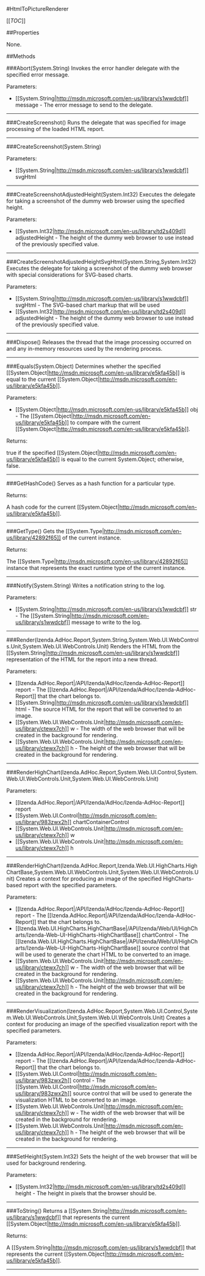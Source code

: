 #HtmlToPictureRenderer

[[_TOC_]]

##Properties

None.


##Methods

###Abort(System.String)
 Invokes the error handler delegate with the specified error message. 

Parameters: 

* [[System.String|http://msdn.microsoft.com/en-us/library/s1wwdcbf]] message  - The error message to send to the delegate.






---


###CreateScreenshot()
 Runs the delegate that was specified for image processing of the loaded HTML report. 






---


###CreateScreenshot(System.String)


Parameters: 

* [[System.String|http://msdn.microsoft.com/en-us/library/s1wwdcbf]] svgHtml 






---


###CreateScreenshotAdjustedHeight(System.Int32)
 Executes the delegate for taking a screenshot of the dummy web browser using the specified height. 

Parameters: 

* [[System.Int32|http://msdn.microsoft.com/en-us/library/td2s409d]] adjustedHeight  - The height of the dummy web browser to use instead of the previously specified value.






---


###CreateScreenshotAdjustedHeightSvgHtml(System.String,System.Int32)
 Executes the delegate for taking a screenshot of the dummy web browser with special considerations for SVG-based charts. 

Parameters: 

* [[System.String|http://msdn.microsoft.com/en-us/library/s1wwdcbf]] svgHtml  - The SVG-based chart markup that will be used
* [[System.Int32|http://msdn.microsoft.com/en-us/library/td2s409d]] adjustedHeight  - The height of the dummy web browser to use instead of the previously specified value.






---


###Dispose()
 Releases the thread that the image processing occurred on and any in-memory resources used by the rendering process. 






---


###Equals(System.Object)
Determines whether the specified [[System.Object|http://msdn.microsoft.com/en-us/library/e5kfa45b]] is equal to the current [[System.Object|http://msdn.microsoft.com/en-us/library/e5kfa45b]].

Parameters: 

* [[System.Object|http://msdn.microsoft.com/en-us/library/e5kfa45b]] obj  - The [[System.Object|http://msdn.microsoft.com/en-us/library/e5kfa45b]] to compare with the current [[System.Object|http://msdn.microsoft.com/en-us/library/e5kfa45b]].





Returns:

true if the specified [[System.Object|http://msdn.microsoft.com/en-us/library/e5kfa45b]] is equal to the current System.Object; otherwise, false.


---


###GetHashCode()
 Serves as a hash function for a particular type.  





Returns:

A hash code for the current [[System.Object|http://msdn.microsoft.com/en-us/library/e5kfa45b]].


---


###GetType()
Gets the [[System.Type|http://msdn.microsoft.com/en-us/library/42892f65]] of the current instance.





Returns:

The [[System.Type|http://msdn.microsoft.com/en-us/library/42892f65]] instance that represents the exact runtime type of the current instance.


---


###Notify(System.String)
 Writes a notification string to the log. 

Parameters: 

* [[System.String|http://msdn.microsoft.com/en-us/library/s1wwdcbf]] str  - The [[System.String|http://msdn.microsoft.com/en-us/library/s1wwdcbf]] message to write to the log.






---


###Render(Izenda.AdHoc.Report,System.String,System.Web.UI.WebControls.Unit,System.Web.UI.WebControls.Unit)
Renders the HTML from the [[System.String|http://msdn.microsoft.com/en-us/library/s1wwdcbf]] representation of the HTML for the report into a new thread.

Parameters: 

* [[Izenda.AdHoc.Report|/API/Izenda/AdHoc/Izenda-AdHoc-Report]] report  - The [[Izenda.AdHoc.Report|/API/Izenda/AdHoc/Izenda-AdHoc-Report]] that the chart belongs to.
* [[System.String|http://msdn.microsoft.com/en-us/library/s1wwdcbf]] html  - The source HTML for the report that will be converted to an image.
* [[System.Web.UI.WebControls.Unit|http://msdn.microsoft.com/en-us/library/ctewx7ch]] w  - The width of the web browser that will be created in the background for rendering.
* [[System.Web.UI.WebControls.Unit|http://msdn.microsoft.com/en-us/library/ctewx7ch]] h  - The height of the web browser that will be created in the background for rendering.






---


###RenderHighChart(Izenda.AdHoc.Report,System.Web.UI.Control,System.Web.UI.WebControls.Unit,System.Web.UI.WebControls.Unit)


Parameters: 

* [[Izenda.AdHoc.Report|/API/Izenda/AdHoc/Izenda-AdHoc-Report]] report 
* [[System.Web.UI.Control|http://msdn.microsoft.com/en-us/library/983zwx2h]] chartContainerControl 
* [[System.Web.UI.WebControls.Unit|http://msdn.microsoft.com/en-us/library/ctewx7ch]] w 
* [[System.Web.UI.WebControls.Unit|http://msdn.microsoft.com/en-us/library/ctewx7ch]] h 






---


###RenderHighChart(Izenda.AdHoc.Report,Izenda.Web.UI.HighCharts.HighChartBase,System.Web.UI.WebControls.Unit,System.Web.UI.WebControls.Unit)
 Creates a context for producing an image of the specified HighCharts-based report with the specified parameters. 

Parameters: 

* [[Izenda.AdHoc.Report|/API/Izenda/AdHoc/Izenda-AdHoc-Report]] report  - The [[Izenda.AdHoc.Report|/API/Izenda/AdHoc/Izenda-AdHoc-Report]] that the chart belongs to.
* [[Izenda.Web.UI.HighCharts.HighChartBase|/API/Izenda/Web/UI/HighCharts/Izenda-Web-UI-HighCharts-HighChartBase]] chartControl  - The [[Izenda.Web.UI.HighCharts.HighChartBase|/API/Izenda/Web/UI/HighCharts/Izenda-Web-UI-HighCharts-HighChartBase]] source control that will be used to generate the chart HTML to be converted to an image.
* [[System.Web.UI.WebControls.Unit|http://msdn.microsoft.com/en-us/library/ctewx7ch]] w  - The width of the web browser that will be created in the background for rendering.
* [[System.Web.UI.WebControls.Unit|http://msdn.microsoft.com/en-us/library/ctewx7ch]] h  - The height of the web browser that will be created in the background for rendering.






---


###RenderVisualization(Izenda.AdHoc.Report,System.Web.UI.Control,System.Web.UI.WebControls.Unit,System.Web.UI.WebControls.Unit)
 Creates a context for producing an image of the specified visualization report with the specified parameters. 

Parameters: 

* [[Izenda.AdHoc.Report|/API/Izenda/AdHoc/Izenda-AdHoc-Report]] report  - The [[Izenda.AdHoc.Report|/API/Izenda/AdHoc/Izenda-AdHoc-Report]] that the chart belongs to.
* [[System.Web.UI.Control|http://msdn.microsoft.com/en-us/library/983zwx2h]] control  - The [[System.Web.UI.Control|http://msdn.microsoft.com/en-us/library/983zwx2h]] source control that will be used to generate the visualization HTML to be converted to an image.
* [[System.Web.UI.WebControls.Unit|http://msdn.microsoft.com/en-us/library/ctewx7ch]] w  - The width of the web browser that will be created in the background for rendering.
* [[System.Web.UI.WebControls.Unit|http://msdn.microsoft.com/en-us/library/ctewx7ch]] h  - The height of the web browser that will be created in the background for rendering.






---


###SetHeight(System.Int32)
 Sets the height of the web browser that will be used for background rendering. 

Parameters: 

* [[System.Int32|http://msdn.microsoft.com/en-us/library/td2s409d]] height  - The height in pixels that the browser should be.






---


###ToString()
Returns a [[System.String|http://msdn.microsoft.com/en-us/library/s1wwdcbf]] that represents the current [[System.Object|http://msdn.microsoft.com/en-us/library/e5kfa45b]].





Returns:

A [[System.String|http://msdn.microsoft.com/en-us/library/s1wwdcbf]] that represents the current [[System.Object|http://msdn.microsoft.com/en-us/library/e5kfa45b]].


---



